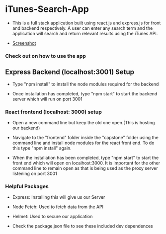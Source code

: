 # iTunes-Search-App

* This is a full stack application built using react.js and express.js for front and backend respectively. 
   A user can enter any search term and the application will search and return relevant results using the iTunes API.

* [Screenshot](https://github.com/Josiah-Sithole/iTunes-Search-App/blob/main/screenshot/itunesSearchApp.PNG)

 ### Check out on how to use the app

 ## Express Backend (localhost:3001) Setup

   * Type "npm install" to install the node modules required for the backend

   * Once installation has completed, type "npm start" to start the backend server which will run on port 3001

### React frontend (localhost: 3000) setup

  * Open a new command line but keep the old one open.(This is hosting our backend)

  * Navigate to the "frontend" folder inside the "capstone" folder using the command line and 
    install node modules for the react front end. To do this type "npm install" again.

  * When the installation has been completed, type "npm start" to start the front end which will open on localhost:3000. 
    It is important for the other command line to remain open as that is being used as the proxy server listening on port 3001

### Helpful Packages

  * Express: Installing this will give us our Server

  * Node Fetch: Used to fetch data from the API

  * Helmet: Used to secure our application

  * Check the package.json file to see these included dev dependences 

